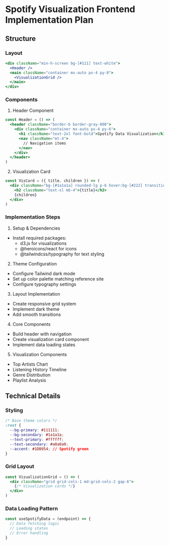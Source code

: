 # Spotify Visualization Frontend Implementation Plan

## Structure

### Layout
```jsx
<div className="min-h-screen bg-[#111] text-white">
  <Header />
  <main className="container mx-auto px-4 py-8">
    <VisualizationGrid />
  </main>
</div>
```

### Components

1. Header Component
```jsx
const Header = () => (
  <header className="border-b border-gray-800">
    <div className="container mx-auto px-4 py-6">
      <h1 className="text-2xl font-bold">Spotify Data Visualization</h1>
      <nav className="mt-4">
        // Navigation items
      </nav>
    </div>
  </header>
)
```

2. Visualization Card
```jsx
const VisCard = ({ title, children }) => (
  <div className="bg-[#1a1a1a] rounded-lg p-6 hover:bg-[#222] transition">
    <h2 className="text-xl mb-4">{title}</h2>
    {children}
  </div>
)
```

### Implementation Steps

1. Setup & Dependencies
- Install required packages:
  - d3.js for visualizations
  - @heroicons/react for icons
  - @tailwindcss/typography for text styling

2. Theme Configuration
- Configure Tailwind dark mode
- Set up color palette matching reference site
- Configure typography settings

3. Layout Implementation
- Create responsive grid system
- Implement dark theme
- Add smooth transitions

4. Core Components
- Build header with navigation
- Create visualization card component
- Implement data loading states

5. Visualization Components
- Top Artists Chart
- Listening History Timeline
- Genre Distribution
- Playlist Analysis

## Technical Details

### Styling
```css
/* Base theme colors */
:root {
  --bg-primary: #111111;
  --bg-secondary: #1a1a1a;
  --text-primary: #ffffff;
  --text-secondary: #a0a0a0;
  --accent: #1DB954; // Spotify green
}
```

### Grid Layout
```jsx
const VisualizationGrid = () => (
  <div className="grid grid-cols-1 md:grid-cols-2 gap-6">
    {/* Visualization cards */}
  </div>
)
```

### Data Loading Pattern
```jsx
const useSpotifyData = (endpoint) => {
  // Data fetching logic
  // Loading states
  // Error handling
}
```